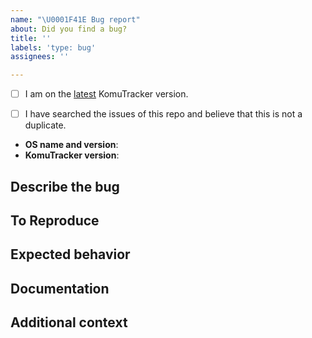 ```yaml
---
name: "\U0001F41E Bug report"
about: Did you find a bug?
title: ''
labels: 'type: bug'
assignees: ''

---
```


<!--
  Hi there! Thank you for discovering and submitting an issue.

  Before you submit this; let's make sure of a few things.
  Please make sure the following boxes are ticked if they are correct.
  If not, please try and complete them first.
-->

<!-- Checked checkbox should look like this: [x] -->
 - [ ] I am on the [latest](https://github.com/nccasia/komutracker/releases/latest) KomuTracker version.
 - [ ] I have searched the issues of this repo and believe that this is not a duplicate.


<!--
  Once those are done, if you're able to fill in the following list with your information,
  it'd be very helpful to whoever handles the issue.
-->

- **OS name and version**: <!-- Replace this comment with OS name + version -->
- **KomuTracker version**: <!-- Replace this comment with the KomuTracker version (found at the bottom of the Web UI) -->

## Describe the bug
<!-- A clear and concise description of what the bug is. -->

## To Reproduce
<!--
  Steps to reproduce the behavior, for example:
    1. Go to '...'
    2. Click on '...'
    3. Scroll down to '...'
    4. See error
-->

## Expected behavior
<!-- A clear and concise description of what you expected to happen. -->

## Documentation
<!--
  If applicable, add screenshots or logs to help explain your problem.

  Logs can be found in different places depending on platform:
   - Windows: `C:\Users\<USER>\AppData\Local\KomuTracker\Logs`
   - macOS: `/Users/<USER>/Library/Logs/komutracker`
   - Linux: `/home/<USER>/.cache/komutracker/log`
  They can be opened with any plain text editor.
-->

## Additional context
<!-- Add any other context about the problem here. -->
